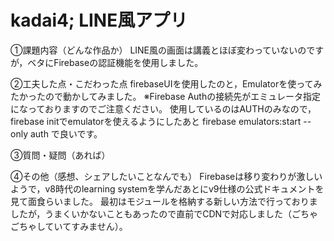 # kadai4; LINE風アプリ

①課題内容（どんな作品か）
LINE風の画面は講義とほぼ変わっていないのですが，ベタにFirebaseの認証機能を使用しました。

②工夫した点・こだわった点
firebaseUIを使用したのと，Emulatorを使ってみたかったので動かしてみました。
※Firebase Authの接続先がエミュレータ指定になっておりますのでご注意ください。
使用しているのはAUTHのみなので，firebase initでemulatorを使えるようにしたあと
  firebase emulators:start --only auth
で良いです。

③質問・疑問（あれば）

④その他（感想、シェアしたいことなんでも）
Firebaseは移り変わりが激しいようで，v8時代のlearning systemを学んだあとにv9仕様の公式ドキュメントを見て面食らいました。
最初はモジュールを格納する新しい方法で行っておりましたが，うまくいかないこともあったので直前でCDNで対応しました（ごちゃごちゃしていてすみません）。



